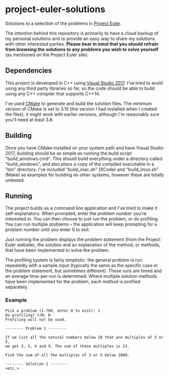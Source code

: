 # project-euler-solutions
Solutions to a selection of the problems in [Project Euler](https://projecteuler.net/).

The intention behind this repository is primarily to have a cloud backup of my personal solutions and to provide an easy way to share my solutions with other interested parties. **Please bear in mind that you should refrain from browsing the solutions to any problems you wish to solve yourself** (as mentioned on the Project Euler site).

## Dependencies
This project is developed in C++ using [Visual Studio 2017](https://visualstudio.microsoft.com/vs/older-downloads/). I've tried to avoid using any third party libraries so far, so the code should be able to build using any C++ compiler that supports C++14.

I've used [CMake](https://cmake.org/) to generate and build the solution files. The minimum version of CMake is set to 3.15 (the version I had installed when I created the files), it might work with earlier versions, although I'm reasonably sure you'll need at least 3.8.

## Building
Once you have CMake installed on your system path and have Visual Studio 2017, building should be as simple as running the build script "build_windows.cmd". This should build everything under a directory called "build_windows", and also place a copy of the compiled executable in a "bin" directory. I've included "build_mac.sh" (XCode) and "build_linux.sh" (Make) as examples for building on other systems, however these are totally untested.

## Running
The project builds as a command line application and I've tried to make it self-explanatory. When prompted, enter the problem number you're interested in. You can then choose to just run the problem, or do profiling. You can run multiple problems – the application will keep prompting for a problem number until you enter 0 to exit.

Just running the problem displays the problem statement (from the Project Euler website), the solution and an explanation of the method, or methods, that have been implemented to solve the problem. 

The profiling system is fairly simplistic: the general problem is run repeatedly with a sample input (typically the same as the specific case in the problem statement, but sometimes different). These runs are timed and an average time-per-run is determined. Where multiple solution methods have been implemented for the problem, each method is profiled separately.

### Example
```
Pick a problem (1-700, enter 0 to exit): 1
Do profiling? Y/N: N
Profiling will not be used.

-------- Problem 1 --------

If we list all the natural numbers below 10 that are multiples of 3 or 5,
we get 3, 5, 6 and 9. The sum of these multiples is 23.

Find the sum of all the multiples of 3 or 5 below 1000.

-------- Solution 1 --------
<etc.>
```
